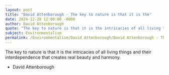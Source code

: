 ```yaml
---
layout: post
title: "David Attenborough - The key to nature is that it is the"
date: 2024-12-28 12:00:00 -0000
author: David Attenborough
quote: "The key to nature is that it is the intricacies of all living things and their interdependence that creates real beauty and harmony."
subject: Environmentalism
permalink: /Environmentalism/David Attenborough/David Attenborough - The key to nature is that it is the
---
```


The key to nature is that it is the intricacies of all living things and their interdependence that creates real beauty and harmony.

- David Attenborough
